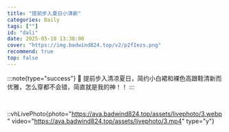 ```yaml
---
title: "提前步入夏日小清新"
categories: Daily
tags: [""]
id: "dali"
date: 2025-05-10 13:38:00
cover: "https://img.badwind824.top/v2/p2fIezs.png"
recommend: true
top: false
---
```


:::note{type="success"}
🥝 提前步入清凉夏日，简约小白裙和裸色高跟鞋清新而优雅，怎么穿都不会错，简直就是我的神！！
:::

<section class="vh-node vh-picture">
<img alt="" src="http://cdnjson.com/images/2025/05/10/981b1c400e3cdf1550da1417849943ad.png" data-vh-lz-src="http://cdnjson.com/images/2025/05/10/981b1c400e3cdf1550da1417849943ad.png" class="vh-article-img entered loaded" data-ll-status="loaded"> 
<img alt="" src="http://cdnjson.com/images/2025/05/10/6c8aa42af4a3c9a18c0f4de20eb6efa1.png" data-vh-lz-src="http://cdnjson.com/images/2025/05/10/6c8aa42af4a3c9a18c0f4de20eb6efa1.png" class="vh-article-img entered loaded" data-ll-status="loaded"> 
<img alt="" src="http://cdnjson.com/images/2025/05/10/82e263f6c70cc8e0ef4b7ff83a656b5d.png" data-vh-lz-src="http://cdnjson.com/images/2025/05/10/82e263f6c70cc8e0ef4b7ff83a656b5d.png" class="vh-article-img entered loaded" data-ll-status="loaded"> 
<img alt="" src="http://cdnjson.com/images/2025/05/10/d1a4c429990f83ef6e52a0600f6db7b9.pnghttp://cdnjson.com/images/2025/05/10/d1a4c429990f83ef6e52a0600f6db7b9.png" data-vh-lz-src="http://cdnjson.com/images/2025/05/10/d1a4c429990f83ef6e52a0600f6db7b9.pnghttp://cdnjson.com/images/2025/05/10/d1a4c429990f83ef6e52a0600f6db7b9.png" class="vh-article-img entered loaded" data-ll-status="loaded">


</section>

::vhLivePhoto{photo="https://ava.badwind824.top/assets/livephoto/3.webp" video="https://ava.badwind824.top/assets/livephoto/3.mp4" type="y"}